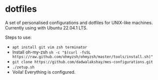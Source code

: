 
# dotfiles
A set of personalised configurations and dotfiles for UNIX-like machines. Currently using with Ubuntu 22.04.1 LTS.

Steps to use:
- `apt install git vim zsh terminator`
- Install oh-my-zsh `sh -c "$(curl -fsSL https://raw.github.com/ohmyzsh/ohmyzsh/master/tools/install.sh)"`
- `git clone https://github.com/dadwalakshay/mes-configurations.git`
- `./zetup.sh`
- Voila! Everything is configured.
